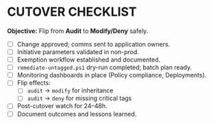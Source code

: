# CUTOVER CHECKLIST

**Objective:** Flip from **Audit** to **Modify/Deny** safely.

- [ ] Change approved; comms sent to application owners.
- [ ] Initiative parameters validated in non-prod.
- [ ] Exemption workflow established and documented.
- [ ] `remediate-untagged.ps1` dry-run completed; batch plan ready.
- [ ] Monitoring dashboards in place (Policy compliance, Deployments).
- [ ] Flip effects:
  - [ ] `audit` → `modify` for inheritance
  - [ ] `audit` → `deny` for missing critical tags
- [ ] Post-cutover watch for 24–48h.
- [ ] Document outcomes and lessons learned.

